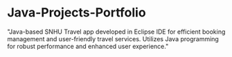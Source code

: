 # Java-Projects-Portfolio
"Java-based SNHU Travel app developed in Eclipse IDE for efficient booking management and user-friendly travel services. Utilizes Java programming for robust performance and enhanced user experience."
